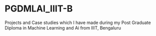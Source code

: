 # PGDMLAI_IIIT-B
Projects and Case studies which I have made during my Post Graduate Diploma in Machine Learning and Ai from IIIT, Bengaluru
